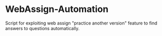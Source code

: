 # WebAssign-Automation
Script for exploiting web assign "practice another version" feature to find answers to questions automatically.
